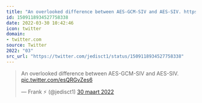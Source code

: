 ```yaml
---
title: "An overlooked difference between AES-GCM-SIV and AES-SIV. https://t.co/esQRGvZes6"
id: 1509118934527758338
date: 2022-03-30 10:42:46
icon: twitter
domain:
- twitter.com
source: Twitter
2022: "03"
src_url: "https://twitter.com/jedisct1/status/1509118934527758338"
---
```

<blockquote class="twitter-tweet" data-lang="nl" data-dnt="true"><p lang="en" dir="ltr">An overlooked difference between AES-GCM-SIV and AES-SIV. <a href="https://t.co/esQRGvZes6">pic.twitter.com/esQRGvZes6</a></p>&mdash; Frank ⚡ (@jedisct1) <a href="https://twitter.com/jedisct1/status/1509118934527758338?ref_src=twsrc%5Etfw">30 maart 2022</a></blockquote>
<script async src="https://platform.twitter.com/widgets.js" charset="utf-8"></script>

